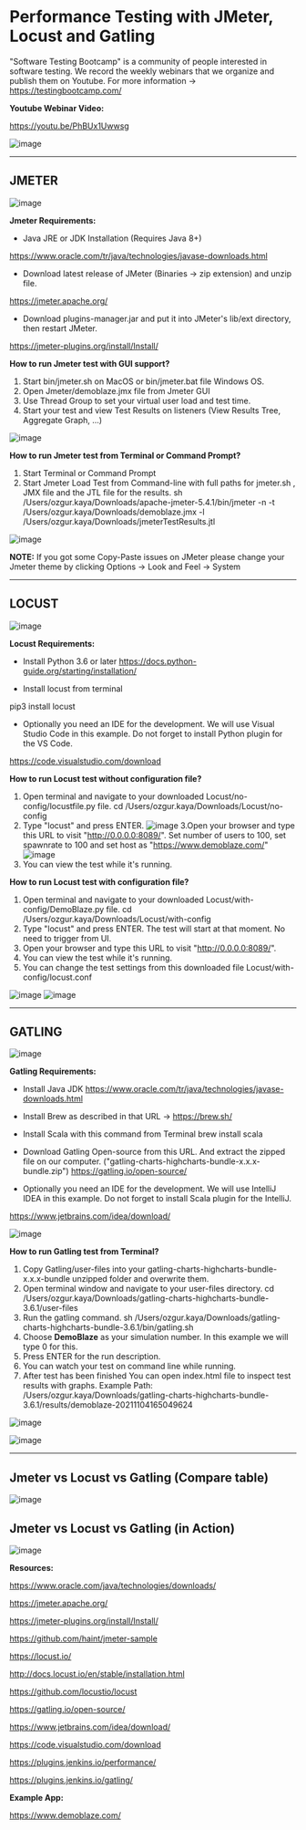 # Performance Testing with JMeter, Locust and Gatling

"Software Testing Bootcamp" is a community of people interested in software testing. We record the weekly webinars that we organize and publish them on Youtube. For more information -> https://testingbootcamp.com/

**Youtube Webinar Video:**

https://youtu.be/PhBUx1Uwwsg

![image](https://user-images.githubusercontent.com/89974862/137537135-9bc84d3a-09bc-4767-bbe1-21bd2f3d9b27.png)

******

## JMETER

![image](https://user-images.githubusercontent.com/89974862/140658380-6a1a48dc-dd7a-4a3c-969f-aec78762831f.png)

**Jmeter Requirements:**

* Java JRE or JDK Installation (Requires Java 8+)

https://www.oracle.com/tr/java/technologies/javase-downloads.html 

* Download latest release of JMeter (Binaries -> zip extension) and unzip file.

https://jmeter.apache.org/

* Download plugins-manager.jar and put it into JMeter's lib/ext directory, then restart JMeter.

https://jmeter-plugins.org/install/Install/


**How to run Jmeter test with GUI support?**

1. Start bin/jmeter.sh on MacOS or bin/jmeter.bat file Windows OS.
2. Open Jmeter/demoblaze.jmx file from Jmeter GUI
3. Use Thread Group to set your virtual user load and test time.
4. Start your test and view Test Results on listeners (View Results Tree, Aggregate Graph, ...)

![image](https://user-images.githubusercontent.com/89974862/140658217-a78baff2-36ea-46a4-9b29-4afce1e6fcb9.png)


**How to run Jmeter test from Terminal or Command Prompt?**

1. Start Terminal or Command Prompt
2. Start Jmeter Load Test from Command-line with full paths for jmeter.sh , JMX file and the JTL file for the results.
sh /Users/ozgur.kaya/Downloads/apache-jmeter-5.4.1/bin/jmeter -n -t /Users/ozgur.kaya/Downloads/demoblaze.jmx -l /Users/ozgur.kaya/Downloads/jmeterTestResults.jtl

![image](https://user-images.githubusercontent.com/89974862/140658276-f8a2fde1-7ff3-4579-a13a-6c4c7377d126.png)


**NOTE:** If you got some Copy-Paste issues on JMeter please change your Jmeter theme by clicking Options -> Look and Feel -> System

******

## LOCUST

![image](https://user-images.githubusercontent.com/89974862/140658350-bd40837a-8045-46b6-9d00-3088774c3b6b.png)


**Locust Requirements:**

* Install Python 3.6 or later https://docs.python-guide.org/starting/installation/

* Install locust from terminal

pip3 install locust

* Optionally you need an IDE for the development. We will use Visual Studio Code in this example. Do not forget to install Python plugin for the VS Code.

https://code.visualstudio.com/download


**How to run Locust test without configuration file?**

1. Open terminal and navigate to your downloaded Locust/no-config/locustfile.py file.
cd /Users/ozgur.kaya/Downloads/Locust/no-config
2. Type "locust" and press ENTER.
![image](https://user-images.githubusercontent.com/89974862/140657943-c5e7ea1c-388c-4e42-953a-dbaba4d7cc3c.png)
3.Open your browser and type this URL to visit "http://0.0.0.0:8089/". Set number of users to 100, set spawnrate to 100 and set host as "https://www.demoblaze.com/"
![image](https://user-images.githubusercontent.com/89974862/140657969-769e7124-b8ca-465b-a463-219f1e1a23a0.png)
4. You can view the test while it's running.

**How to run Locust test with configuration file?**

1. Open terminal and navigate to your downloaded Locust/with-config/DemoBlaze.py file.
cd /Users/ozgur.kaya/Downloads/Locust/with-config
2. Type "locust" and press ENTER. The test will start at that moment. No need to trigger from UI.
3. Open your browser and type this URL to visit "http://0.0.0.0:8089/". 
4. You can view the test while it's running.
5. You can change the test settings from this downloaded file Locust/with-config/locust.conf

![image](https://user-images.githubusercontent.com/89974862/140658167-503ef07c-a860-4dfb-a22a-3caff5a6f252.png)
![image](https://user-images.githubusercontent.com/89974862/140658198-d2529b16-ece6-435b-9f61-ac776fb4568a.png)

******

## GATLING

![image](https://user-images.githubusercontent.com/89974862/140658505-dfc08532-c97a-4ca0-a276-6a2224184892.png)

**Gatling Requirements:**

* Install Java JDK
https://www.oracle.com/tr/java/technologies/javase-downloads.html 

* Install Brew as described in that URL -> https://brew.sh/

* Install Scala with this command from Terminal
brew install scala

* Download Gatling Open-source from this URL. And extract the zipped file on our computer. ("gatling-charts-highcharts-bundle-x.x.x-bundle.zip")
https://gatling.io/open-source/

* Optionally you need an IDE for the development. We will use IntelliJ IDEA in this example. Do not forget to install Scala plugin for the IntelliJ.

https://www.jetbrains.com/idea/download/

![image](https://user-images.githubusercontent.com/89974862/140658940-ae9841f0-772b-452b-a036-1e3be63d2648.png)



**How to run Gatling test from Terminal?**

1. Copy Gatling/user-files into your gatling-charts-highcharts-bundle-x.x.x-bundle unzipped folder and overwrite them.
2. Open terminal window and navigate to your user-files directory.
cd /Users/ozgur.kaya/Downloads/gatling-charts-highcharts-bundle-3.6.1/user-files
3. Run the gatling command.
sh /Users/ozgur.kaya/Downloads/gatling-charts-highcharts-bundle-3.6.1/bin/gatling.sh
4. Choose **DemoBlaze** as your simulation number. In this example we will type 0 for this.
5. Press ENTER for the run description.
6. You can watch your test on command line while running.
7. After test has been finished You can open index.html file to inspect test results with graphs.
Example Path:
/Users/ozgur.kaya/Downloads/gatling-charts-highcharts-bundle-3.6.1/results/demoblaze-20211104165049624

![image](https://user-images.githubusercontent.com/89974862/140658971-37eef7e1-8a6e-49f5-b7db-79ba7caf7b4b.png)

![image](https://user-images.githubusercontent.com/89974862/140659120-94588a2c-c9d8-47d8-971e-e67d4f755d62.png)


******


## Jmeter vs Locust vs Gatling (Compare table)

![image](https://user-images.githubusercontent.com/89974862/140659204-0d032989-9c5e-4f97-9499-3aaf7c1a77ca.png)

## Jmeter vs Locust vs Gatling (in Action)

![image](https://user-images.githubusercontent.com/89974862/140659242-062c35ec-4680-4677-859d-5b167acf1941.png)


**Resources:**

https://www.oracle.com/java/technologies/downloads/

https://jmeter.apache.org/

https://jmeter-plugins.org/install/Install/

https://github.com/haint/jmeter-sample

https://locust.io/

http://docs.locust.io/en/stable/installation.html

https://github.com/locustio/locust

https://gatling.io/open-source/

https://www.jetbrains.com/idea/download/

https://code.visualstudio.com/download

https://plugins.jenkins.io/performance/

https://plugins.jenkins.io/gatling/


**Example App:**

https://www.demoblaze.com/
